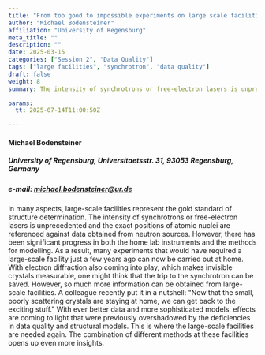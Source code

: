 ```yaml
---
title: "From too good to impossible experiments on large scale facilities"
author: "Michael Bodensteiner"
affiliation: "University of Regensburg"
meta_title: ""
description: ""
date: 2025-03-15
categories: ["Session 2", "Data Quality"]
tags: ["large facilities", "synchrotron", "data quality"]
draft: false
weight: 8
summary: The intensity of synchrotrons or free-electron lasers is unprecedented and the exact positions of atomic nuclei are referenced against data obtained from neutron sources. However, there has been significant progress in both the home lab instruments and the methods for modelling. As a result, many experiments that would have required a large-scale facility just a few years ago...

params:
  tt: 2025-07-14T11:00:50Z

---
```


#### Michael Bodensteiner

##### University of Regensburg, Universitaetsstr. 31, 93053 Regensburg, Germany

##### e-mail: michael.bodensteiner@ur.de

In many aspects, large-scale facilities represent the gold standard of structure determination. The intensity of synchrotrons or free-electron lasers is unprecedented and the exact positions of atomic nuclei are referenced against data obtained from neutron sources. However, there has been significant progress in both the home lab instruments and the methods for modelling. As a result, many experiments that would have required a large-scale facility just a few years ago can now be carried out at home. With electron diffraction also coming into play, which makes invisible crystals measurable, one might think that the trip to the synchrotron can be saved. However, so much more information can be obtained from large-scale facilities. A colleague recently put it in a nutshell: "Now that the small, poorly scattering crystals are staying at home, we can get back to the exciting stuff." With ever better data and more sophisticated models, effects are coming to light that were previously overshadowed by the deficiencies in data quality and structural models. This is where the large-scale facilities are needed again. The combination of different methods at these facilities opens up even more insights.
